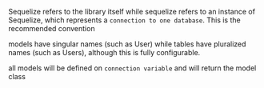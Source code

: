  Sequelize refers to the library itself while sequelize refers to an instance of Sequelize, which represents a `connection to one database`. This is the recommended convention

 models have singular names (such as User) while tables have pluralized names (such as Users), although this is fully configurable.

 all models will be defined on `connection variable` and will return the model class
